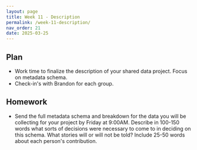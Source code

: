 ```yaml
---
layout: page
title: Week 11 - Description
permalink: /week-11-description/
nav_order: 21
date: 2025-03-25
---
```


## Plan

* Work time to finalize the description of your shared data project. Focus on metadata schema. 
* Check-in's with Brandon for each group.

## Homework

* Send the full metadata schema and breakdown for the data you will be collecting for your project by Friday at 9:00AM. Describe in 100-150 words what sorts of decisions were necessary to come to in deciding on this schema. What stories will or will not be told? Include 25-50 words about each person's contribution.